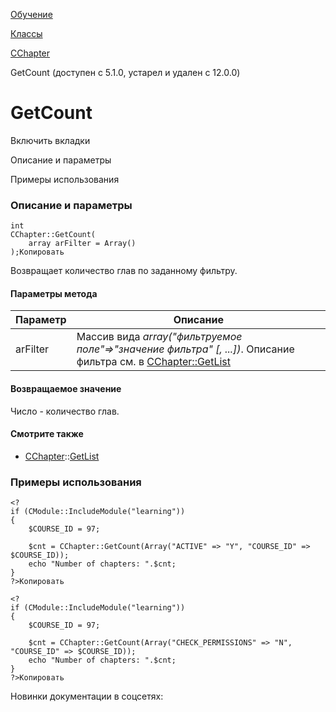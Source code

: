 [Обучение](/api_help/learning/index.php)

[Классы](/api_help/learning/classes/index.php)

[CChapter](/api_help/learning/classes/cchapter/index.php)

GetCount (доступен с 5.1.0, устарел и удален с 12.0.0)

GetCount
========

Включить вкладки

Описание и параметры

Примеры использования

### Описание и параметры

```
int
CChapter::GetCount(
	array arFilter = Array()
);Копировать
```

Возвращает количество глав по заданному фильтру.

#### Параметры метода

| Параметр | Описание |
| --- | --- |
| arFilter | Массив вида  *array("фильтруемое поле"=>"значение фильтра" [, ...])*. Описание фильтра см. в [CChapter::GetList](/api_help/learning/classes/cchapter/getlist.php) |

#### Возвращаемое значение

Число - количество глав.

#### Смотрите также

* [CChapter](/api_help/learning/classes/cchapter/index.php)::[GetList](/api_help/learning/classes/cchapter/getlist.php)

### Примеры использования

```
<?
if (CModule::IncludeModule("learning"))
{
	$COURSE_ID = 97;
    
	$cnt = CChapter::GetCount(Array("ACTIVE" => "Y", "COURSE_ID" => $COURSE_ID));
	echo "Number of chapters: ".$cnt;
}
?>Копировать
```

```
<?
if (CModule::IncludeModule("learning"))
{
	$COURSE_ID = 97;
    
	$cnt = CChapter::GetCount(Array("CHECK_PERMISSIONS" => "N", "COURSE_ID" => $COURSE_ID));
	echo "Number of chapters: ".$cnt;
}
?>Копировать
```

Новинки документации в соцсетях: